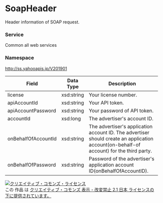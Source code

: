 # SoapHeader
Header information of SOAP request.
### Service
Common all web services

### Namespace
http://ss.yahooapis.jp/V201901

| Field | Data Type | Description | 
|---|---|---|
| license| xsd:string| Your license number. |
| apiAccountId| xsd:string| Your API token. |
| apiAccountPassword| xsd:string| Your password of API token. |
| accountId| xsd:long| The advertiser's account ID. |
| onBehalfOfAccountId| xsd:string| The advertiser's application account ID. The advertiser should create an application account(on-behalf-of account) for the third party. |
| onBehalfOfPassword| xsd:string| Password of the advertiser's application account ID(onBehalfOfAccountID). |

<a rel="license" href="http://creativecommons.org/licenses/by-nd/2.1/jp/"><img alt="クリエイティブ・コモンズ・ライセンス" style="border-width:0" src="https://i.creativecommons.org/l/by-nd/2.1/jp/88x31.png" /></a><br />この 作品 は <a rel="license" href="http://creativecommons.org/licenses/by-nd/2.1/jp/">クリエイティブ・コモンズ 表示 - 改変禁止 2.1 日本 ライセンスの下に提供されています。</a>
